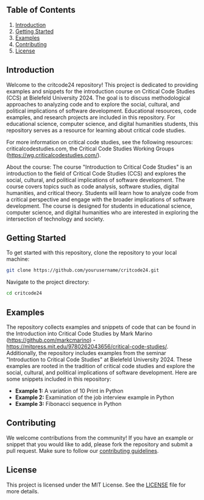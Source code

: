 ## Table of Contents

1. [Introduction](#introduction)
2. [Getting Started](#getting-started)
3. [Examples](#examples)
4. [Contributing](#contributing)
5. [License](#license)

## Introduction

Welcome to the critcode24 repository! This project is dedicated to providing examples and snippets for the introduction course on Critical Code Studies (CCS) at Bielefeld University 2024. The goal is to discuss methodological approaches to analyzing code and to explore the social, cultural, and political implications of software development. Educational resources, code examples, and research projects are included in this repository. For educational science, computer science, and digital humanities students, this repository serves as a resource for learning about critical code studies.

For more information on critical code studies, see the following resources: criticalcodestudies.com, the Critical Code Studies Working Groups (https://wg.criticalcodestudies.com/).

About the course: The course "Introduction to Critical Code Studies" is an introduction to the field of Critical Code Studies (CCS) and explores the social, cultural, and political implications of software development. The course covers topics such as code analysis, software studies, digital humanities, and critical theory. Students will learn how to analyze code from a critical perspective and engage with the broader implications of software development. The course is designed for students in educational science, computer science, and digital humanities who are interested in exploring the intersection of technology and society.

## Getting Started

To get started with this repository, clone the repository to your local machine:

```bash
git clone https://github.com/yourusername/critcode24.git
```

Navigate to the project directory:

```bash
cd critcode24
```

## Examples

The repository collects examples and snippets of code that can be found in the Introduction into Critical Code Studies by Mark Marino (https://github.com/markcmarino) - https://mitpress.mit.edu/9780262043656/critical-code-studies/. Additionally, the repository includes examples from the seminar "Introduction to Critical Code Studies" at Bielefeld University 2024. These examples are rooted in the tradition of critical code studies and explore the social, cultural, and political implications of software development.
Here are some snippets included in this repository:

- **Example 1:** A variation of 10 Print in Python
- **Example 2:** Examination of the job interview example in Python
- **Example 3:** Fibonacci sequence in Python

## Contributing

We welcome contributions from the community! If you have an example or snippet that you would like to add, please fork the repository and submit a pull request. Make sure to follow our [contributing guidelines](CONTRIBUTING.md).

## License

This project is licensed under the MIT License. See the [LICENSE](LICENSE) file for more details.